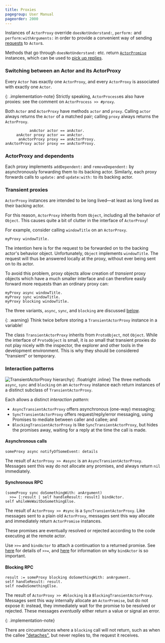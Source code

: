 ```yaml
---
title: Proxies
pagegroup: User Manual
pageorder: 2000
---
```


Instances of `ActorProxy` override `doesNotUnderstand:`, `perform:`
and `perform:withArguments:` in order to provide a convenient way of
sending [requests](requests.html) to `Actor`s.

Methods that go through `doesNotUnderstand:` etc. return
[`ActorPromise`](promises.html) instances, which can be used to
[pick up replies](promises.html#promises-from-interactions-with-actors).

### Switching between an Actor and its ActorProxy

Every `Actor` has exactly one `ActorProxy`, and every `ActorProxy` is
associated with exactly one `Actor`.

{: .implementation-note}
Strictly speaking, `ActorProcess`es also have proxies: see the comment
on `ActorProcess >> #proxy`.

Both `Actor` and `ActorProxy` have methods `actor` and `proxy`.
Calling `actor` always returns the `Actor` of a matched pair; calling
`proxy` always returns the `ActorProxy`.

```smalltalk
           anActor actor == anActor.
     anActor proxy actor == anActor.
      anActorProxy proxy == anActorProxy.
anActorProxy actor proxy == anActorProxy.
```

### ActorProxy and dependents

Each proxy implements `addDependent:` and `removeDependent:` by
asynchronously forwarding them to its backing actor. Similarly, each
proxy forwards calls to `update:` and `update:with:` to its backing
actor.

### Transient proxies

`ActorProxy` instances are intended to be long lived—at least as long
lived as their backing actor.

For this reason, `ActorProxy` inherits from `Object`, including all
the behavior of `Object`. This causes quite a bit of clutter in the
interface of `ActorProxy`!

For example, consider calling `windowTitle` on an `ActorProxy`.

```smalltalk
myProxy windowTitle.
```

The intention here is for the request to be forwarded on to the
backing actor's behavior object. Unfortunately, `Object` implements
`windowTitle`. The request will thus be answered locally at the proxy,
without ever being sent on to its actor.

To avoid this problem, proxy objects allow creation of *transient*
proxy objects which have a much smaller interface and can therefore
easily forward more requests than an ordinary proxy can:

```smalltalk
myProxy async windowTitle.
myProxy sync windowTitle.
myProxy blocking windowTitle.
```

The three variants, `async`, `sync`, and `blocking` are discussed
[below](#interaction-patterns).

{: .warning}
Think twice before storing a `TransientActorProxy` instance in a
variable!

The class `TransientActorProxy` inherits from `ProtoObject`, not
`Object`. While the interface of `ProtoObject` is small, it is *so*
small that transient proxies do not play nicely with the inspector,
the explorer and other tools in the development environment. This is
why they should be considered "transient" or temporary.

### Interaction patterns

![TransientActorProxy hierarchy](<img/TransientActorProxy hierarchy.png>){: .floatright .inline}
The three methods `async`, `sync` and `blocking` on an `ActorProxy`
instance each return instances of a distinct subclass of
`TransientActorProxy`.

Each allows a distinct *interaction pattern*:

 - `AsyncTransientActorProxy` offers asynchronous (one-way) messaging;
 - `SyncTransientActorProxy` offers request/reply/error messaging,
   using Promises to mediate between caller and callee; and
 - `BlockingTransientActorProxy` is like `SyncTransientActorProxy`,
   but hides the promises away, waiting for a reply at the time the
   call is made.

#### Asynchronous calls

```smalltalk
someProxy async notifyOfSomeEvent: details
```

The result of `ActorProxy >> #async` is an `AsyncTransientActorProxy`.
Messages sent this way do not allocate any promises, and always return
`nil` immediately.

#### Synchronous RPC

```smalltalk
(someProxy sync doSomethingWith: anArgument)
  >>= [:result | self handleResult: result] bindActor.
self whileWeWaitDoSomethingElse.
```

The result of `ActorProxy >> #sync` is a `SyncTransientActorProxy`.
Like messages sent to a plain old `ActorProxy`, messages sent this way
allocate and immediately return `ActorPromise` instances.

These promises are eventually resolved or rejected according to the
code executing at the remote actor.

Use `>>=` and `bindActor` to attach a continuation to a returned
promise. See [here](promises.html#adding-a-continuation-to-a-promise)
for details of `>>=`, and
[here](promises.html#where-and-when-do-handlers-run) for information
on why `bindActor` is so important.

#### Blocking RPC

```smalltalk
result := someProxy blocking doSomethingWith: anArgument.
self handleResult: result.
self nowDoSomethingElse.
```

The result of `ActorProxy >> #blocking` is a
`BlockingTransientActorProxy`. Messages sent this way internally
allocate an `ActorPromise`, but do not expose it: instead, they
immediately wait for the promise to be resolved or rejected. These
messages *eventually* either return a value or signal an error.

{: .implementation-note}

There are circumstances where a `blocking` call will not return, such
as when the callee ["detaches"](behaviors.html#suspending-the-caller),
but never replies to, the request it receives.
